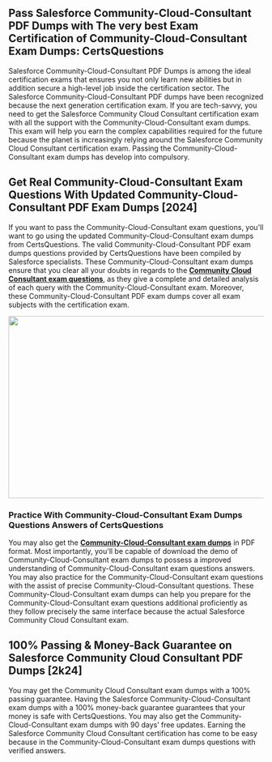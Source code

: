 <h2>Pass Salesforce Community-Cloud-Consultant PDF Dumps with The very best Exam Certification of Community-Cloud-Consultant Exam Dumps: CertsQuestions</h2>
<p>Salesforce Community-Cloud-Consultant PDF Dumps is among the ideal certification exams that ensures you not only learn new abilities but in addition secure a high-level job inside the certification sector. The Salesforce Community-Cloud-Consultant PDF dumps have been recognized because the next generation certification exam. If you are tech-savvy, you need to get the Salesforce Community Cloud Consultant certification exam with all the support with the Community-Cloud-Consultant exam dumps. This exam will help you earn the complex capabilities required for the future because the planet is increasingly relying around the Salesforce Community Cloud Consultant certification exam. Passing the Community-Cloud-Consultant exam dumps has develop into compulsory.</p>
<h2>Get Real Community-Cloud-Consultant Exam Questions With Updated Community-Cloud-Consultant PDF Exam Dumps [2024]</h2>
<p>If you want to pass the Community-Cloud-Consultant exam questions, you'll want to go using the updated Community-Cloud-Consultant exam dumps from CertsQuestions. The valid Community-Cloud-Consultant PDF exam dumps questions provided by CertsQuestions have been compiled by Salesforce specialists. These Community-Cloud-Consultant exam dumps ensure that you clear all your doubts in regards to the <strong><a href="https://www.certsquestions.com/community-cloud-consultant-certification.html">Community Cloud Consultant exam questions</a></strong>, as they give a complete and detailed analysis of each query with the Community-Cloud-Consultant exam. Moreover, these Community-Cloud-Consultant PDF exam dumps cover all exam subjects with the certification exam.</p>
<p><img style="display: block; margin-left: auto; margin-right: auto;" src="https://i.imgur.com/53zZ4Bb.png" alt="" width="720" height="360" /></p>
<h3>Practice With Community-Cloud-Consultant Exam Dumps Questions Answers of CertsQuestions</h3>
<p>You may also get the <a href="https://www.certsquestions.com/Community-Cloud-Consultant-pdf-dumps.html"><strong>Community-Cloud-Consultant exam dumps</strong></a> in PDF format. Most importantly, you'll be capable of download the demo of Community-Cloud-Consultant exam dumps to possess a improved understanding of Community-Cloud-Consultant exam questions answers. You may also practice for the Community-Cloud-Consultant exam questions with the assist of precise Community-Cloud-Consultant questions. These Community-Cloud-Consultant exam dumps can help you prepare for the Community-Cloud-Consultant exam questions additional proficiently as they follow precisely the same interface because the actual Salesforce Community Cloud Consultant exam.</p>
<h2>100% Passing &amp; Money-Back Guarantee on Salesforce Community Cloud Consultant PDF Dumps [2k24]</h2>
<p>You may get the Community Cloud Consultant exam dumps with a 100% passing guarantee. Having the Salesforce Community-Cloud-Consultant exam dumps with a 100% money-back guarantee guarantees that your money is safe with CertsQuestions. You may also get the Community-Cloud-Consultant exam dumps with 90 days&rsquo; free updates. Earning the Salesforce Community Cloud Consultant certification has come to be easy because in the Community-Cloud-Consultant exam dumps questions with verified answers.</p>
